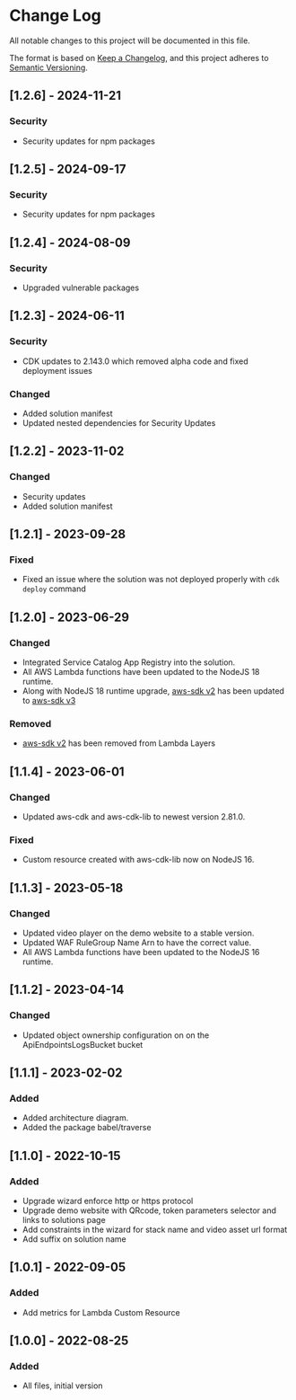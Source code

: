 
# Change Log

All notable changes to this project will be documented in this file.

The format is based on [Keep a Changelog](https://keepachangelog.com/en/1.0.0/),
and this project adheres to [Semantic Versioning](https://semver.org/spec/v2.0.0.html).

## [1.2.6] - 2024-11-21

### Security

- Security updates for npm packages

## [1.2.5] - 2024-09-17

### Security

- Security updates for npm packages

## [1.2.4] - 2024-08-09

### Security

- Upgraded vulnerable packages

## [1.2.3] - 2024-06-11

### Security

- CDK updates to 2.143.0 which removed alpha code and fixed deployment issues

### Changed

- Added solution manifest
- Updated nested dependencies for Security Updates

## [1.2.2] - 2023-11-02

### Changed

- Security updates
- Added solution manifest

## [1.2.1] - 2023-09-28

### Fixed

- Fixed an issue where the solution was not deployed properly with `cdk deploy` command

## [1.2.0] - 2023-06-29

### Changed

- Integrated Service Catalog App Registry into the solution.
- All AWS Lambda functions have been updated to the NodeJS 18 runtime.
- Along with NodeJS 18 runtime upgrade, [aws-sdk v2](https://github.com/aws/aws-sdk-js) has been updated to [aws-sdk v3](https://github.com/aws/aws-sdk-js-v3)

### Removed

- [aws-sdk v2](https://github.com/aws/aws-sdk-js) has been removed from Lambda Layers

## [1.1.4] - 2023-06-01

### Changed

- Updated aws-cdk and aws-cdk-lib to newest version 2.81.0.

### Fixed

- Custom resource created with aws-cdk-lib now on NodeJS 16.

## [1.1.3] - 2023-05-18

### Changed

- Updated video player on the demo website to a stable version.
- Updated WAF RuleGroup Name Arn to have the correct value.
- All AWS Lambda functions have been updated to the NodeJS 16 runtime.

## [1.1.2] - 2023-04-14

### Changed

- Updated object ownership configuration on on the ApiEndpointsLogsBucket bucket

## [1.1.1] - 2023-02-02

### Added

- Added architecture diagram.
- Added the package babel/traverse

## [1.1.0] - 2022-10-15

### Added

- Upgrade wizard enforce http or https protocol
- Upgrade demo website with QRcode, token parameters selector and links to solutions page
- Add constraints in the wizard for stack name and video asset url format
- Add suffix on solution name

## [1.0.1] - 2022-09-05

### Added

- Add metrics for Lambda Custom Resource

## [1.0.0] - 2022-08-25

### Added

- All files, initial version
